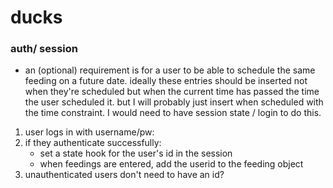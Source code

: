 # ducks

### auth/ session
* an (optional) requirement is for a user to be able to schedule the same feeding on a future date. ideally these entries should be inserted not when they're scheduled but when the current time has passed the time the user scheduled it. but I will probably just insert when scheduled with the time constraint.
I would need to have session state / login to do this.
1. user logs in with username/pw:
2. if they authenticate successfully:
      * set a state hook for the user's id in the session
      * when feedings are entered, add the userid to the feeding object
3. unauthenticated users don't need to have an id?